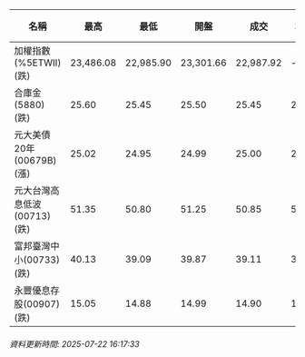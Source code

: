 | 名稱 | 最高 | 最低 | 開盤 | 成交 | 均價 | 成交金額(億) | 昨收 | 漲跌幅 | 漲跌 | 總量 | 昨量 | 振幅 |
| -------- | -------- | -------- | -------- |-------- | -------- | -------- |-------- |-------- |-------- | -------- | -------- |-------- |
|加權指數(%5ETWII) (跌)|23,486.08|22,985.90|23,301.66|22,987.92|-|4,361.83|23,340.56|1.51%|352.64|6,830,279|0|2.14%|
|合庫金(5880) (跌)|25.60|25.45|25.50|25.45|25.51|1.75|25.50|0.20%|0.05|6,863|5,801|0.59%|
|元大美債20年(00679B) (漲)|25.02|24.95|24.99|25.00|25.00|8.06|24.85|0.60%|0.15|32,253|23,445|0.28%|
|元大台灣高息低波(00713) (跌)|51.35|50.80|51.25|50.85|51.05|4.80|51.30|0.88%|0.45|9,400|6,408|1.07%|
|富邦臺灣中小(00733) (跌)|40.13|39.09|39.87|39.11|39.69|0.283|39.84|1.83%|0.73|713|437|2.61%|
|永豐優息存股(00907) (跌)|15.05|14.88|14.99|14.90|15.01|0.309|14.99|0.60%|0.09|2,061|1,861|1.13%|
###### 資料更新時間: 2025-07-22 16:17:33